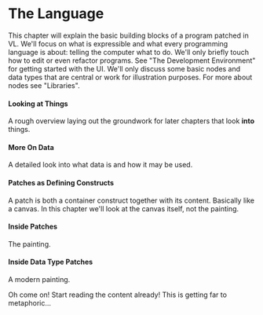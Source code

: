 # The Language

This chapter will explain the basic building blocks of a program patched in VL. We'll focus on what is expressible and what every programming language is about: telling the computer what to do. We'll only briefly touch how to edit or even refactor programs. See "The Development Environment" for getting started with the UI. We'll only discuss some basic nodes and data types that are central or work for illustration purposes. For more about nodes see "Libraries".

#### Looking at Things
A rough overview laying out the groundwork for later chapters that look **into** things.

#### More On Data
A detailed look into what data is and how it may be used.

#### Patches as Defining Constructs
A patch is both a container construct together with its content. Basically like a canvas. In this chapter we'll look at the canvas itself, not the painting.

#### Inside Patches
The painting.

#### Inside Data Type Patches
A modern painting.

Oh come on! Start reading the content already! This is getting far to metaphoric...
